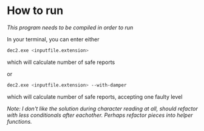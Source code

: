 # How to run

<i>This program needs to be compiled in order to run</i>

In your terminal, you can enter either

```bash
dec2.exe <inputfile.extension>
```

which will calculate number of safe reports

or

```bash
dec2.exe <inputfile.extension> --with-damper
```

which will calculate number of safe reports, accepting one faulty level

<i>Note: I don't like the solution during character reading at all, should refactor with less conditionals after eachother. Perhaps refactor pieces into helper functions.</i>
